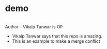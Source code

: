 # demo
<br>
Author - Vikalp Tanwar is OP

- Vikalp Tanwar says that this repo is amazing.
- This is an example to make a merge conflict 
